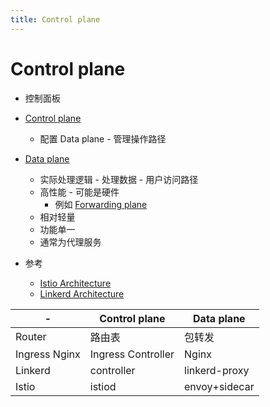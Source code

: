 ```yaml
---
title: Control plane
---
```


# Control plane

- 控制面板

- [Control plane](https://en.wikipedia.org/wiki/Control_plane)
  - 配置 Data plane - 管理操作路径
- [Data plane](https://en.wikipedia.org/wiki/Data_plane)
  - 实际处理逻辑 - 处理数据 - 用户访问路径
  - 高性能 - 可能是硬件
    - 例如 [Forwarding plane](https://en.wikipedia.org/wiki/Forwarding_plane)
  - 相对轻量
  - 功能单一
  - 通常为代理服务
- 参考
  - [Istio Architecture](https://istio.io/latest/docs/ops/deployment/architecture/)
  - [Linkerd Architecture](https://linkerd.io/2.10/reference/architecture/)

| -             | Control plane      | Data plane    |
| ------------- | ------------------ | ------------- |
| Router        | 路由表             | 包转发        |
| Ingress Nginx | Ingress Controller | Nginx         |
| Linkerd       | controller         | linkerd-proxy |
| Istio         | istiod             | envoy+sidecar |
